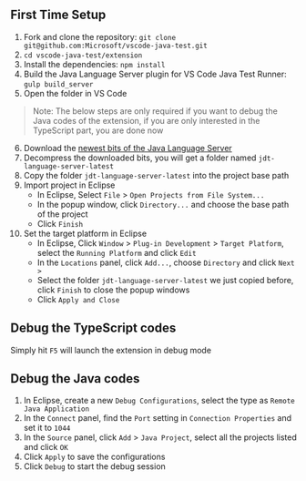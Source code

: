 ## First Time Setup
1. Fork and clone the repository: `git clone git@github.com:Microsoft/vscode-java-test.git`
2. `cd vscode-java-test/extension`
3. Install the dependencies: `npm install`
4. Build the Java Language Server plugin for VS Code Java Test Runner: `gulp build_server`
5. Open the folder in VS Code
> Note: The below steps are only required if you want to debug the Java codes of the extension, if you are only interested in the TypeScript part, you are done now
6. Download the [newest bits of the Java Language Server](http://download.eclipse.org/jdtls/snapshots/jdt-language-server-latest.tar.gz)
7. Decompress the downloaded bits, you will get a folder named `jdt-language-server-latest`
8. Copy the folder `jdt-language-server-latest` into the project base path
9. Import project in Eclipse
    - In Eclipse, Select `File` > `Open Projects from File System...`
    - In the popup window, click `Directory...` and choose the base path of the project
    - Click `Finish`
10. Set the target platform in Eclipse
    - In Eclipse, Click `Window` > `Plug-in Development` > `Target Platform`, select the `Running Platform` and click `Edit`
    - In the `Locations` panel, click `Add...`, choose `Directory` and click `Next >`
    - Select the folder `jdt-language-server-latest` we just copied before, click `Finish` to close the popup windows
    - Click `Apply and Close`

## Debug the TypeScript codes
Simply hit `F5` will launch the extension in debug mode

## Debug the Java codes
1. In Eclipse, create a new `Debug Configurations`, select the type as `Remote Java Application`
2. In the `Connect` panel, find the `Port` setting in `Connection Properties` and set it to `1044`
3. In the `Source` panel, click `Add` > `Java Project`, select all the projects listed and click `OK`
3. Click `Apply` to save the configurations
4. Click `Debug` to start the debug session